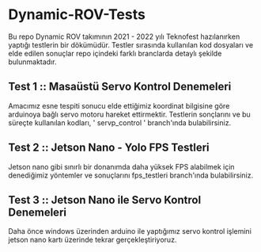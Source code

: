 # Dynamic-ROV-Tests 
Bu repo Dynamic ROV takımının 2021 - 2022 yılı Teknofest hazılanırken yaptığı testlerin bir dökümüdür. Testler sırasında kullanılan kod dosyaları ve elde edilen sonuçlar 
repo içindeki farklı branclarda detaylı şekilde bulunmaktadır. 

## Test 1 :: Masaüstü Servo Kontrol Denemeleri
Amacımız esne tespiti sonucu elde ettiğimiz koordinat bilgisine göre arduinoya bağlı servo motoru hareket ettirmektir. Testlerin sonçlarını ve bu süreçte kullanılan kodları, ' servp_control ' branch'ında bulabilirsiniz. 

## Test 2 :: Jetson Nano - Yolo FPS Testleri
Jetson nano gibi sınırlı bir donanımda daha yüksek FPS alabilmek için denediğimiz yöntemler ve sonuçlarını fps_testleri branch'ında bulabilirsiniz.

## Test 3 :: Jetson Nano ile Servo Kontrol Denemeleri
Daha önce windows üzerinden arduino ile yaptığımız servo kontrol işlemini jetson nano kartı üzerinde tekrar gerçekleştiriyoruz.
